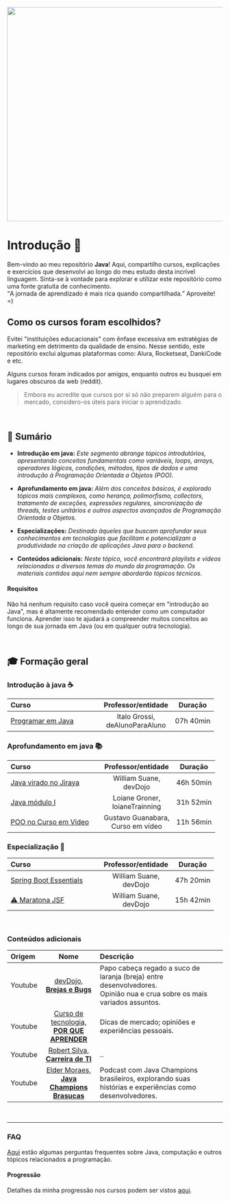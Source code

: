 <img width="900" height="500" src="https://github.com/FireguiQueen/Java/assets/98475125/58645afa-b40e-46f3-a1b9-ae12b31dbf5b"/> 

# Introdução :wave:
Bem-vindo ao meu repositório __Java__! Aqui, compartilho cursos, explicações e exercícios que desenvolvi ao longo do meu estudo desta incrível linguagem. Sinta-se à vontade para explorar e utilizar este repositório como uma fonte gratuita de conhecimento. <br>
<q>A jornada de aprendizado é mais rica quando compartilhada.</q> Aproveite! =)

## Como os cursos foram escolhidos?
Evitei "instituições educacionais" com ênfase excessiva em estratégias de marketing em detrimento da qualidade de ensino. Nesse sentido, este repositório exclui algumas plataformas como: Alura, Rocketseat, DankiCode e etc. 

Alguns cursos foram indicados por amigos, enquanto outros eu busquei em lugares obscuros da web (reddit).
>  Embora eu acredite que cursos por si só não preparem alguém para o mercado, considero-os úteis para iniciar o aprendizado.

<br>

## 📜 Sumário 
+ __Introdução em java:__ _Este segmento abrange tópicos introdutórios, apresentando conceitos fundamentais como variáveis, loops, arrays, operadores lógicos, condições, métodos, tipos de dados e uma introdução à Programação Orientada a Objetos (POO)._
+ __Aprofundamento em java:__ _Além dos conceitos básicos, é explorado tópicos mais complexos, como herança, polimorfismo, collectors, tratamento de exceções, expressões regulares, sincronização de threads, testes unitários e outros aspectos avançados de Programação Orientada a Objetos._
+ __Especializações:__ _Destinado àqueles que buscam aprofundar seus conhecimentos em tecnologias que facilitam e potencializam a produtividade na criação de aplicações Java para o backend._

  
+ __Conteúdos adicionais:__ _Neste tópico, você encontrará playlists e vídeos relacionados a diversos temas do mundo da programação. Os materiais contidos aqui nem sempre abordarão tópicos técnicos._
  
#### Requisitos
Não há nenhum requisito caso você queira começar em "introdução ao Java", mas é altamente recomendado entender como um computador funciona. 
Aprender isso te ajudará a compreender muitos conceitos ao longo de sua jornada em Java (ou em qualquer outra tecnologia).

<br>

## 🎓 Formação geral 

### Introdução à java ☕ 
Curso &nbsp; &nbsp; &nbsp; &nbsp; &nbsp; &nbsp; &nbsp; &nbsp; &nbsp; &nbsp; &nbsp; &nbsp; &nbsp; &nbsp; &nbsp; &nbsp; &nbsp; &nbsp; | Professor/entidade | Duração
:-- | :--: |:--: | 
[Programar em Java](https://www.youtube.com/playlist?list=PLa75BYTPDNKZLzk3xG-gSXSU_AAq5RP4g) | Italo Grossi, <br>deAlunoParaAluno | 07h 40min

### Aprofundamento em java 📚 
Curso &nbsp; &nbsp; &nbsp; &nbsp; &nbsp; &nbsp; &nbsp; &nbsp; &nbsp; &nbsp; &nbsp; &nbsp; &nbsp; &nbsp; &nbsp; &nbsp; &nbsp; &nbsp; | Professor/entidade | Duração
:-- | :--: |:--: | 
[Java virado no Jiraya](https://www.youtube.com/playlist?list=PL62G310vn6nFIsOCC0H-C2infYgwm8SWW) | William Suane, <br>devDojo         | 46h 50min
[Java módulo I](https://loiane.training/curso/java-basico)                                        | Loiane Groner, <br>loianeTrainning | 31h 52min
[POO no Curso em Vídeo](https://www.youtube.com/playlist?list=PLHz_AreHm4dkqe2aR0tQK74m8SFe-aGsY) | Gustavo Guanabara, <br>Curso em vídeo | 11h 56min

### Especialização 🌟
Curso &nbsp; &nbsp; &nbsp; &nbsp; &nbsp; &nbsp; &nbsp; &nbsp; &nbsp; &nbsp; &nbsp; &nbsp; &nbsp; &nbsp; &nbsp; &nbsp; &nbsp; &nbsp; | Professor/entidade | Duração
:-- | :--: |:--: | 
[Spring Boot Essentials](https://www.youtube.com/playlist?list=PL62G310vn6nFBIxp6ZwGnm8xMcGE3VA5H) | William Suane, <br>devDojo | 47h 20min
[:warning: <abbr text="oi"> Maratona JSF<abbr>](https://www.youtube.com/playlist?list=PL62G310vn6nHSNpACkELWiPlM8J8z8t5J)           | William Suane, <br>devDojo | 15h 42min

<br>

### Conteúdos adicionais 
Origem | Nome | Descrição
:-- | :--: | :--
Youtube | [devDojo, <br> __Brejas e Bugs__](https://www.youtube.com/playlist?list=PL62G310vn6nEt1kjQGm4mBAsMfmUqFvfS) | Papo cabeça regado a suco de laranja (breja) entre desenvolvedores. <br> Opinião nua e crua sobre os mais variados assuntos. |
Youtube | [Curso de tecnologia, <br> __POR QUE APRENDER__](https://www.youtube.com/playlist?list=PLYYr-pCjVCeDkS-LDMB_pF0u9q99ESFvs) | Dicas de mercado; opiniões e experiências pessoais.
Youtube | [Robert Silva, <br> __Carreira de TI__](https://www.youtube.com/playlist?list=PLg7nVxv7fa6fosHM9R3RlgCPt7aure5EE) | ..
Youtube | [Elder Moraes, <br> __Java Champions Brasucas__](https://www.youtube.com/playlist?list=PL-zC883FSfIogsdBgl-ReV-FssfRH1otg) | Podcast com Java Champions brasileiros, explorando suas histórias e experiências como desenvolvedores.

</br>

__________________________

### FAQ 
<a href="https://github.com/FireguiQueen/Java/blob/main/others/faq.md">Aqui</a> estão algumas perguntas frequentes sobre Java, computação e outros tópicos relacionados a programação.

#### Progressão
Detalhes da minha progressão nos cursos podem ser vistos <a href="https://github.com/FireguiQueen/Java/blob/main/others/progress%C3%A3o.md">aqui</a>.

